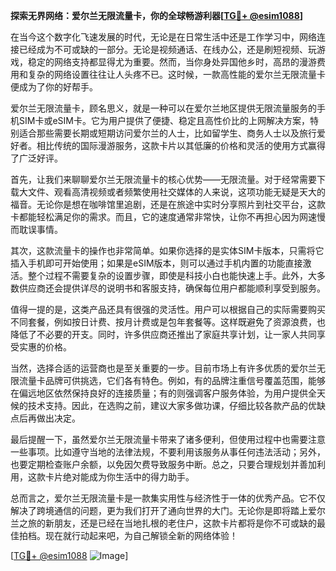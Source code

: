 **探索无界网络：爱尔兰无限流量卡，你的全球畅游利器[[TG💪+ @esim1088](https://t.me/s/esim1088)]**

在当今这个数字化飞速发展的时代，无论是在日常生活中还是工作学习中，网络连接已经成为不可或缺的一部分。无论是视频通话、在线办公，还是刷短视频、玩游戏，稳定的网络支持都显得尤为重要。然而，当你身处异国他乡时，高昂的漫游费用和复杂的网络设置往往让人头疼不已。这时候，一款高性能的爱尔兰无限流量卡便成为了你的好帮手。

爱尔兰无限流量卡，顾名思义，就是一种可以在爱尔兰地区提供无限流量服务的手机SIM卡或eSIM卡。它为用户提供了便捷、稳定且高性价比的上网解决方案，特别适合那些需要长期或短期访问爱尔兰的人士，比如留学生、商务人士以及旅行爱好者。相比传统的国际漫游服务，这款卡片以其低廉的价格和灵活的使用方式赢得了广泛好评。

首先，让我们来聊聊爱尔兰无限流量卡的核心优势——无限流量。对于经常需要下载大文件、观看高清视频或者频繁使用社交媒体的人来说，这项功能无疑是天大的福音。无论你是想在咖啡馆里追剧，还是在旅途中实时分享照片到社交平台，这款卡都能轻松满足你的需求。而且，它的速度通常非常快，让你不再担心因为网速慢而耽误事情。

其次，这款流量卡的操作也非常简单。如果你选择的是实体SIM卡版本，只需将它插入手机即可开始使用；如果是eSIM版本，则可以通过手机内置的功能直接激活。整个过程不需要复杂的设置步骤，即使是科技小白也能快速上手。此外，大多数供应商还会提供详尽的说明书和客服支持，确保每位用户都能顺利享受到服务。

值得一提的是，这类产品还具有很强的灵活性。用户可以根据自己的实际需要购买不同套餐，例如按日计费、按月计费或是包年套餐等。这样既避免了资源浪费，也降低了不必要的开支。同时，许多供应商还推出了家庭共享计划，让一家人共同享受实惠的价格。

当然，选择合适的运营商也是至关重要的一步。目前市场上有许多优质的爱尔兰无限流量卡品牌可供挑选，它们各有特色。例如，有的品牌注重信号覆盖范围，能够在偏远地区依然保持良好的连接质量；有的则强调客户服务体验，为用户提供全天候的技术支持。因此，在选购之前，建议大家多做功课，仔细比较各款产品的优缺点后再做出决定。

最后提醒一下，虽然爱尔兰无限流量卡带来了诸多便利，但使用过程中也需要注意一些事项。比如遵守当地的法律法规，不要利用该服务从事任何违法活动；另外，也要定期检查账户余额，以免因欠费导致服务中断。总之，只要合理规划并善加利用，这款卡片绝对能成为你生活中的得力助手。

总而言之，爱尔兰无限流量卡是一款集实用性与经济性于一体的优秀产品。它不仅解决了跨境通信的问题，更为我们打开了通向世界的大门。无论你是即将踏上爱尔兰之旅的新朋友，还是已经在当地扎根的老住户，这款卡片都将是你不可或缺的最佳拍档。现在就行动起来吧，为自己解锁全新的网络体验！

[[TG💪+ @esim1088](https://t.me/s/esim1088) ![Image](https://i.postimg.cc/4NQfJmqS/Snipaste-2025-05-13-00-14-12.png)]